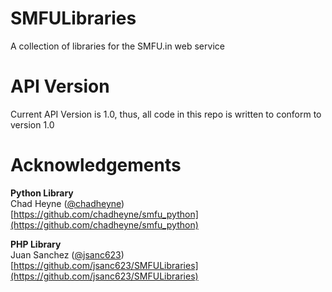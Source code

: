 SMFULibraries
=============

A collection of libraries for the SMFU.in web service

API Version
============
Current API Version is 1.0, thus, all code in this repo is written to conform to version 1.0

Acknowledgements
================

**Python Library**  
Chad Heyne ([@chadheyne](https://github.com/chadheyne))  
[https://github.com/chadheyne/smfu_python](https://github.com/chadheyne/smfu_python)

**PHP Library**  
Juan Sanchez ([@jsanc623](https://github.com/jsanc623))  
[https://github.com/jsanc623/SMFULibraries](https://github.com/jsanc623/SMFULibraries)
